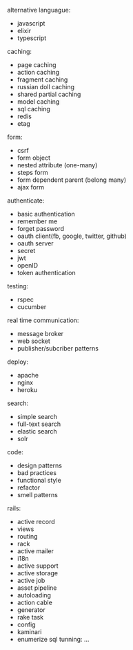 alternative languague:
  - javascript
  - elixir
  - typescript

caching:
  - page caching
  - action caching
  - fragment caching
  - russian doll caching
  - shared partial caching
  - model caching
  - sql caching
  - redis
  - etag

form:
  - csrf
  - form object
  - nested attribute (one-many)
  - steps form
  - form dependent parent (belong many)
  - ajax form

authenticate:
  - basic authentication
  - remember me
  - forget password
  - oauth client(fb, google, twitter, github)
  - oauth server
  - secret
  - jwt
  - openID
  - token authentication

testing:
  - rspec
  - cucumber

real time communication:
  - message broker
  - web socket
  - publisher/subcriber patterns

deploy:
  - apache
  - nginx
  - heroku

search:
  - simple search
  - full-text search
  - elastic search
  - solr

code:
  - design patterns
  - bad practices
  - functional style
  - refactor
  - smell patterns

rails:
  - active record
  - views
  - routing
  - rack
  - active mailer
  - i18n
  - active support
  - active storage
  - active job
  - asset pipeline
  - autoloading
  - action cable
  - generator
  - rake task
  - config
  - kaminari
  - enumerize
sql tunning: ...
